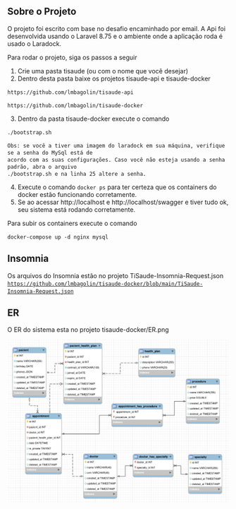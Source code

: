 ## Sobre o Projeto

O projeto foi escrito com base no desafio encaminhado por email. A Api foi desenvolvida usando o Laravel 8.75 e o ambiente onde a aplicação roda é usado o Laradock.

Para rodar o projeto, siga os passos a seguir

1. Crie uma pasta tisaude (ou com o nome que você desejar)
2. Dentro desta pasta baixe os projetos tisaude-api e tisaude-docker

```
https://github.com/lmbagolin/tisaude-api
```

```
https://github.com/lmbagolin/tisaude-docker
```

3. Dentro da pasta tisaude-docker execute o comando

```
./bootstrap.sh
```

```
Obs: se você a tiver uma imagem do laradock em sua máquina, verifique se a senha do MySql está de
acordo com as suas configurações. Caso você não esteja usando a senha padrão, abra o arquivo
./bootstrap.sh e na linha 25 altere a senha.
```

4. Execute o comando <code>docker ps</code> para ter certeza que os containers do docker estão funcionando corretamente.
5. Se ao acessar http://localhost e http://localhost/swagger e tiver tudo ok, seu sistema está rodando corretamente.

Para subir os containers execute o comando

```
docker-compose up -d nginx mysql
```

## Insomnia

Os arquivos do Insomnia estão no projeto TiSaude-Insomnia-Request.json
<code>https://github.com/lmbagolin/tisaude-docker/blob/main/TiSaude-Insomnia-Request.json</code>

## ER

O ER do sistema esta no projeto tisaude-docker/ER.png

<img src="https://github.com/lmbagolin/tisaude-docker/blob/main/ER.png" />
